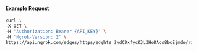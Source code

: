 <!-- Code generated for API Clients. DO NOT EDIT. -->

#### Example Request

```bash
curl \
-X GET \
-H "Authorization: Bearer {API_KEY}" \
-H "Ngrok-Version: 2" \
https://api.ngrok.com/edges/https/edghts_2ydC0xfycK3L3Ho8Aos8bxEjmdo/routes/edghtsrt_2ydC0vtonLoWvQFcpARFCUGAZtf/websocket_tcp_converter
```
